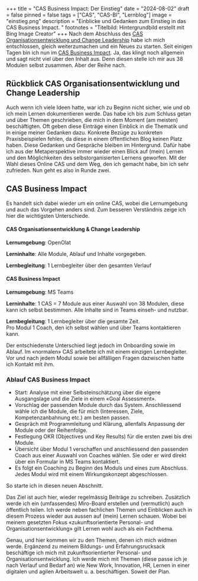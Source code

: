 +++
title = "CAS Business Impact: Der Einstieg"
date = "2024-08-02"
draft = false
pinned = false
tags = ["CAS", "CAS-BI", "Lernblog"]
image = "einstieg.png"
description = "Einblicke und Gedanken zum Einstieg in das CAS Business Impact. "
footnotes = "Titelbild: Hintergrundbild erstellt mit Bing Image Creator"
+++
Nach dem Abschluss des [CAS Organisationsentwicklung und Change Leadership](https://www.bensblog.ch/cas-organisationsentwicklung-change-leadership-buecher-und-blogposts/) habe ich mich entschlossen, gleich weiterzumachen und ein Neues zu starten. Seit einigen Tagen bin ich nun im [CAS Business Impact](https://www.ikf.ch/de/kurse/cas-business-impact). Ja, das klingt noch allgemein und sagt nicht viel über den Inhalt aus. Denn diesen stelle ich mir aus 38 Modulen selbst zusammen. Aber der Reihe nach. 

## **Rückblick CAS Organisationsentwicklung und Change Leadership**

Auch wenn ich viele Ideen hatte, war ich zu Beginn nicht sicher, wie und ob ich mein Lernen dokumentieren werde. Das habe ich bis zum Schluss getan und über Themen geschrieben, die mich in dem Moment (am meisten) beschäftigten. Oft geben diese Einträge einen Einblick in die Thematik und in einige meiner Gedanken dazu. Konkrete Bezüge zu konkreten Praxisbeispielen fehlen, da diese in einem öffentlichen Blog keinen Platz haben. Diese Gedanken und Gespräche bleiben im Hintergrund. Dafür habe ich aus der Metaperspektive immer wieder einen Blick auf (mein) Lernen und den Möglichkeiten des selbstorganisierten Lernens geworfen. Mit der Wahl dieses Online CAS und dem Weg, den ich gemacht habe, bin ich sehr zufrieden. Nun geht es also in Runde zwei. 

## CAS Business Impact

Es handelt sich dabei wieder um ein online CAS, wobei die Lernumgebung und auch das Vorgehen anders sind. Zum besseren Verständnis zeige ich hier die wichtigsten Unterschiede. 

#### **CAS Organisationsentwicklung & Change Leadership**

**Lernumgebung**: OpenOlat

**Lerninhalte**: Alle Module, Ablauf und Inhalte vorgegeben.

**Lernbegleitung**: 1 Lernbegleiter über den gesamten Verlauf

#### **CAS Business Impact**

**Lernumgebung**: MS Teams

**Lerninhalte**: 1 CAS = 7 Module aus einer Auswahl von 38 Modulen, diese kann ich selbst bestimmen. Alle Inhalte sind in Teams einseh- und nutzbar.

**Lernbegleitung**: 1 Lernbegleiter über die gesamte Zeit.\
Pro Modul 1 Coach, den ich selbst wählen und über Teams kontaktieren kann.

Der entschiedenste Unterschied liegt jedoch im Onboarding sowie im Ablauf. Im «normalen» CAS arbeitete ich mit einem einzigen Lernbegleiter. Vor und nach jedem Modul sowie bei allfälligen Fragen dazwischen hatte ich Kontakt mit ihm. 

### Ablauf CAS Business Impact

* Start: Analyse mit einer Selbsteinschätzung über die eigene Ausgangslage und die Ziele in einem «Goal Assessment».
* Vorschlag der passenden Module durch das System. Anschliessend wähle ich die Module, die für mich (Interessen, Ziele, Kompetenzanbahnung etc.) am besten passen.
* Gespräch mit Programmleitung und Klärung, allenfalls Anpassung der Module oder der Reihenfolge.
* Festlegung OKR (Objectives und Key Results) für die ersten zwei bis drei Module. 
* Übersicht über Modul 1 verschaffen und anschliessend den passenden Coach aus einer Auswahl von Coaches wählen. Sie oder er wird direkt über ein Formular in MS Teams kontaktiert. 
* Es folgt ein Coaching zu Beginn des Moduls und eines zum Abschluss. Jedes Modul wird mit einem Wirkungskonzept abgeschlossen. 

So starte ich in diesen neuen Abschnitt.

Das Ziel ist auch hier, wieder regelmässig Beiträge zu schreiben. Zusätzlich werde ich ein (umfassendes) Miro-Board erstellen und (vermutlich) auch öffentlich teilen. Ich werde neben fachlichen Themen und Einblicken auch in diesem Prozess wieder aus aussen auf (mein) Lernen schauen. Wobei bei meinem gesetzten Fokus «zukunftsorientierte Personal- und Organisationsentwicklung» gilt Lernen wohl auch als ein Fachthema.

Genau, und hier kommen wir zu den Themen, denen ich mich widmen werde. Ergänzend zu meinem Bildungs- und Erfahrungsrucksack beschäftige ich mich mit zukunftsorientierter Personal- und Organisationsentwicklung. Ich werde mich mit Themen (diese passe ich je nach Verlauf und Bedarf an) wie New Work, Innovation, HR, Lernen in einer digitalen und agilen Arbeitswelt u. a. beschäftigen. Soweit der Plan.